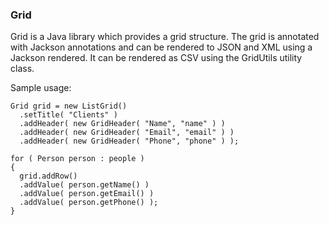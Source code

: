 ### Grid

Grid is a Java library which provides a grid structure. The grid is annotated with Jackson annotations and can be rendered to JSON and XML using a Jackson rendered. It can be rendered as CSV using the GridUtils utility class.

Sample usage:

```
Grid grid = new ListGrid()
  .setTitle( "Clients" )
  .addHeader( new GridHeader( "Name", "name" ) )
  .addHeader( new GridHeader( "Email", "email" ) )
  .addHeader( new GridHeader( "Phone", "phone" ) );

for ( Person person : people )
{
  grid.addRow()
  .addValue( person.getName() )
  .addValue( person.getEmail() )
  .addValue( person.getPhone() );
}
```
